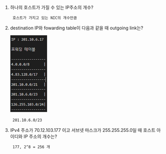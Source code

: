 1. 하나의 호스트가 가질 수 있는 IP주소의 개수?

        호스트가 가지고 있는 NIC의 개수만큼

2. destination IP와 fowarding table이 다음과 같을 때 outgoing link는?
 
    <img src="img.png" />

        201.10.6.0/23

3. IPv4 주소가 70.12.103.177 이고 서브넷 마스크가 255.255.255.0일 때 호스트 아이디와 IP 주소의 개수는?

        177, 2^8 = 256 개